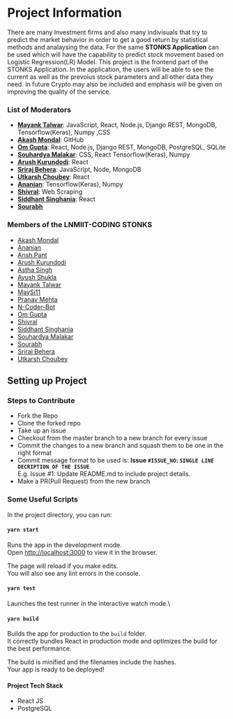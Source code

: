 # Project Information

There are many Investment firms and also many indivisuals that try to predict the market behavior in order to get a good return by statistical methods and analaysing the data.
For the same **STONKS Application** can be used which will have the capability to predict stock movement based on Logistic Regression(LR) Model. This project is the frontend part of the STONKS Application. In the application, the users will be able to see the current as well as the prevoius stock parameters and all other data they need.
In future Crypto may also be included and emphasis will be given on improving the quality of the service.


### List of Moderators

* **[Mayank Talwar](https://github.com/DreadArceus)**: JavaScript, React, Node.js, Django REST, MongoDB, Tensorflow(Keras), Numpy ,CSS
* **[Akash Mondal](https://github.com/AkMo3)**: GitHub
* **[Om Gupta](https://github.com/OmGuptaIND)**: React, Node.js, Django REST, MongoDB, PostgreSQL, SQLite
* **[Souhardya Malakar](https://github.com/SouhardyaMalakar)**: CSS, React Tensorflow(Keras), Numpy
* **[Arush Kurundodi](https://github.com/arcinston)**: React
* **[Sriraj Behera](https://github.com/SrirajBehera)**: JavaScript, Node, MongoDB
* **[Utkarsh Choubey](https://github.com/utk2541)**: React
* **[Ananjan](https://github.com/ananjan)**: Tensorflow(Keras), Numpy
* **[Shivral](https://github.com/shivral)**: Web Scraping
* **[Siddhant Singhania](https://github.com/sid11428)**: React
* **[Sourabh](https://github.com/sourabhjo7)**


### Members of the LNMIIT-CODING STONKS

* [Akash Mondal](https://github.com/AkMo3)
* [Ananjan](https://github.com/ananjan)
* [Ansh Pant](https://github.com/AnshPant)
* [Arush Kurundodi](https://github.com/arcinston)
* [Astha Singh](https://github.com/Astha-Singh1729)
* [Ayush Shukla](https://github.com/Ayush-Shukla02)
* [Mayank Talwar](https://github.com/DreadArceus)
* [MaySi11](https://github.com/MaySi11)
* [Pranav Mehta](https://github.com/mehta1351)
* [N-Coder-Bot](https://github.com/N-coder-bot)
* [Om Gupta](https://github.com/OmGuptaIND)
* [Shivral](https://github.com/shivral)
* [Siddhant Singhania](https://github.com/sid11428)
* [Souhardya Malakar](https://github.com/SouhardyaMalakar)
* [Sourabh](https://github.com/sourabhjo7)
* [Sriraj Behera](https://github.com/SrirajBehera)
* [Utkarsh Choubey](https://github.com/utk2541)


## Setting up Project



### Steps to Contribute
* Fork the Repo
* Clone the forked repo
* Take up an issue
* Checkout from the master branch to a new branch for every issue
* Commit the changes to a new branch and squash them to be one in the right format
* Commit message format to be used is: **Issue `#ISSUE_NO`: `SINGLE LINE DECRIPTION OF THE ISSUE`**  <br/>   E.g. Issue #1: Update README.md to include project details.
* Make a PR(Pull Request) from the new branch


### Some Useful Scripts

In the project directory, you can run:

#### `yarn start`

Runs the app in the development mode.\
Open [http://localhost:3000](http://localhost:3000) to view it in the browser.

The page will reload if you make edits.\
You will also see any lint errors in the console.

#### `yarn test`

Launches the test runner in the interactive watch mode.\

#### `yarn build`

Builds the app for production to the `build` folder.\
It correctly bundles React in production mode and optimizes the build for the best performance.

The build is minified and the filenames include the hashes.\
Your app is ready to be deployed!

#### Project Tech Stack

* React JS
* PostgreSQL
